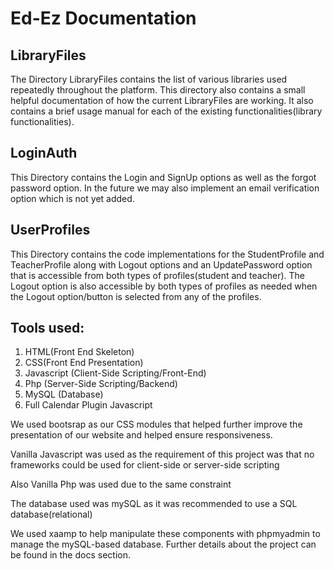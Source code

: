 # Ed-Ez Documentation

## LibraryFiles

The Directory LibraryFiles contains the list of various libraries used repeatedly throughout the platform. This directory also contains a small helpful documentation of how the current LibraryFiles are working. It also contains a brief usage manual for each of the existing functionalities(library functionalities).

## LoginAuth

This Directory contains the Login and SignUp options as well as the forgot password option. In the future we may also implement an email verification option which is not yet added.

## UserProfiles

This Directory contains the code implementations for the StudentProfile and TeacherProfile along with Logout options and an UpdatePassword option that is accessible from both types of profiles(student and teacher). The Logout option is also accessible by both types of profiles as needed when the Logout option/button is selected from any of the profiles.

## Tools used:

1) HTML(Front End Skeleton)
2) CSS(Front End Presentation)
3) Javascript (Client-Side Scripting/Front-End)
4) Php (Server-Side Scripting/Backend)
5) MySQL (Database)
6) Full Calendar Plugin Javascript

We used bootsrap as our CSS modules that helped further improve the presentation of our website and helped ensure responsiveness.

Vanilla Javascript was used as the requirement of this project was that no frameworks could be used for client-side or server-side scripting

Also Vanilla Php was used due to the same constraint

The database used was mySQL as it was recommended to use a SQL database(relational)

We used xaamp to help manipulate these components with phpmyadmin to manage the mySQL-based database. Further details about the project can be found in the docs section.

